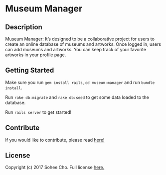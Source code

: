 # Museum Manager

## Description

Museum Manager: It’s designed to be a collaborative project for users to create an online database of museums and artworks. Once logged in, users can add museums and artworks. You can keep track of your favorite artworks in your profile page.

## Getting Started

Make sure you run `gem install rails`, `cd museum-manager` and run `bundle install`.

Run `rake db:migrate` and `rake db:seed` to get some data loaded to the database.

Run `rails server` to get started!

## Contribute

If you would like to contribute, please read [here!](https://github.com/soheecho94/rails-museum-manager/blob/master/CONTRIBUTING.md)

## License

Copyright (c) 2017 Sohee Cho. Full license [here.](https://github.com/soheecho94/rails-museum-manager/blob/master/LICENSE.md)
